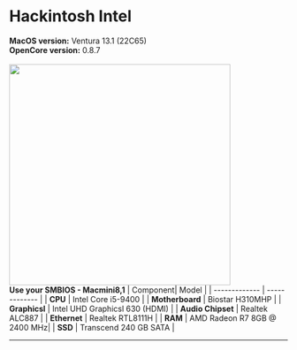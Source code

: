 # <b>Hackintosh Intel</b><br>
<b>MacOS version:</b> Ventura 13.1 (22C65)<br>
<b>OpenCore version:</b> 0.8.7<br>
<br><img src="https://sun9-72.userapi.com/impg/wu-fv3NI1DdwNWsszD9mRtCkGq0pTRXsPQjq1A/h303_TfAz9k.jpg?size=1280x640&quality=95&sign=3aec94c3dac06df38f423d480bab9344&c_uniq_tag=jUDccVok9P7Pc5P7cRZtzKJKrFappo72sGiu-uYz-ok&type=album" alt="" width="400">
<br><b>Use your SMBIOS - Macmini8,1</b> 
| Component| Model |
| ------------- | ------------- |
| <b>CPU</b>  | Intel Core i5-9400  |
| <b>Motherboard</b>  | Biostar H310MHP  |
| <b>Graphicsl</b>  | Intel UHD Graphicsl 630 (HDMI) |
| <b>Audio Chipset</b>  | Realtek ALC887  |
| <b>Ethernet</b>  | Realtek RTL8111H  |
| <b>RAM</b>  | AMD Radeon R7 8GB @ 2400 MHz|
| <b>SSD</b>  | Transcend 240 GB SATA   |
<hr>
